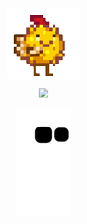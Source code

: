 <div align="center" width="50">
  
<img src="https://github.com/Gumball007/Gumball007/blob/main/gifs/SV1.gif"><br>
  
<img src="https://github.com/Gumball007/Gumball007/blob/main/gifs/SV2.gif" href="https://github.com/sp-xd" width="84%"/> <br>

<img src="https://github.com/Gumball007/Gumball007/blob/output/github-contribution-grid-snake.svg">
